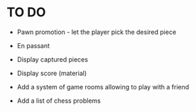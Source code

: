 # TO DO

- Pawn promotion - let the player pick the desired piece
- En passant
- Display captured pieces
- Display score (material)

- Add a system of game rooms allowing to play with a friend

- Add a list of chess problems
